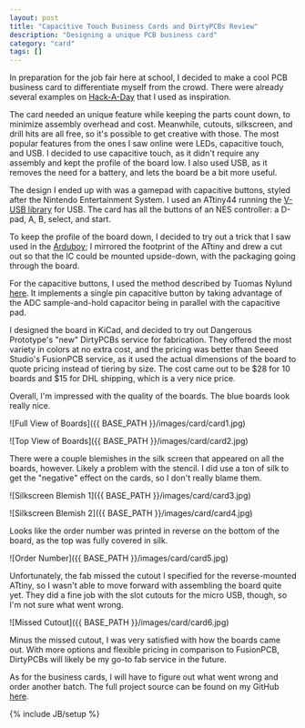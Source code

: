 ```yaml
---
layout: post
title: "Capacitive Touch Business Cards and DirtyPCBs Review"
description: "Designing a unique PCB business card"
category: "card"
tags: []
---
```


In preparation for the job fair here at school, I decided to make a cool PCB business card to differentiate myself from the crowd. There were already several examples on [Hack-A-Day](http://hackaday.com/?s=PCB+business+card) that I used as inspiration. 

The card needed an unique feature while keeping the parts count down, to minimize assembly overhead and cost. Meanwhile, cutouts, silkscreen, and drill hits are all free, so it's possible to get creative with those. The most popular features from the ones I saw online were LEDs, capacitive touch, and USB. I decided to use capacitive touch, as it didn't require any assembly and kept the profile of the board low. I also used USB, as it removes the need for a battery, and lets the board be a bit more useful.

The design I ended up with was a gamepad with capacitive buttons, styled after the Nintendo Entertainment System. I used an ATtiny44 running the [V-USB library](http://www.obdev.at/products/vusb/index.html) for USB. The card has all the buttons of an NES controller: a D-pad, A, B, select, and start.

To keep the profile of the board down, I decided to try out a trick that I saw used in the [Arduboy](http://www.arduboy.com/); I mirrored the footprint of the ATtiny and drew a cut out so that the IC could be mounted upside-down, with the packaging going through the board.

For the capacitive buttons, I used the method described by Tuomas Nylund [here](http://tuomasnylund.fi/drupal6/content/capacitive-touch-sensing-avr-and-single-adc-pin). It implements a single pin capacitive button by taking advantage of the ADC sample-and-hold capacitor being in parallel with the capacitive pad.

I designed the board in KiCad, and decided to try out Dangerous Prototype's "new" DirtyPCBs service for fabrication. They offered the most variety in colors at no extra cost, and the pricing was better than Seeed Studio's FusionPCB service, as it used the actual dimensions of the board to quote pricing instead of tiering by size. The cost came out to be $28 for 10 boards and $15 for DHL shipping, which is a very nice price.

Overall, I'm impressed with the quality of the boards. The blue boards look really nice.

![Full View of Boards]({{ BASE_PATH }}/images/card/card1.jpg)

![Top View of Boards]({{ BASE_PATH }}/images/card/card2.jpg)

There were a couple blemishes in the silk screen that appeared on all the boards, however. Likely a problem with the stencil. I did use a ton of silk to get the "negative" effect on the cards, so I don't really blame them.

![Silkscreen Blemish 1]({{ BASE_PATH }}/images/card/card3.jpg)

![Silkscreen Blemish 2]({{ BASE_PATH }}/images/card/card4.jpg)

Looks like the order number was printed in reverse on the bottom of the board, as the top was fully covered in silk.

![Order Number]({{ BASE_PATH }}/images/card/card5.jpg)

Unfortunately, the fab missed the cutout I specified for the reverse-mounted ATtiny, so I wasn't able to move forward with assembling the board quite yet. They did a fine job with the slot cutouts for the micro USB, though, so I'm not sure what went wrong.

![Missed Cutout]({{ BASE_PATH }}/images/card/card6.jpg)

Minus the missed cutout, I was very satisfied with how the boards came out. With more options and flexible pricing in comparison to FusionPCB, DirtyPCBs will likely be my go-to fab service in the future.

As for the business cards, I will have to figure out what went wrong and order another batch. The full project source can be found on my GitHub [here](https://github.com/hylian/card).

{% include JB/setup %}
